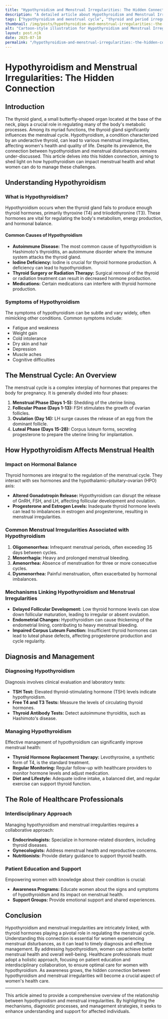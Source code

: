 ```yaml
---
title: "Hypothyroidism and Menstrual Irregularities: The Hidden Connection"
description: "A detailed article about Hypothyroidism and Menstrual Irregularities: The Hidden Connection."
tags: ["hypothyroidism and menstrual cycle", "thyroid and period irregularities", "hypothyroidism effects on menstruation", "menstrual irregularities and thyroid", "thyroid disorders and menstrual health"]
thumbnail: /img/posts/hypothyroidism-and-menstrual-irregularities:-the-hidden-connection.png
alt: "Cartoon-style illustration for Hypothyroidism and Menstrual Irregularities: The Hidden Connection"
layout: post.njk
date: 2025-07-10
permalink: "/hypothyroidism-and-menstrual-irregularities:-the-hidden-connection/"
---
```


# Hypothyroidism and Menstrual Irregularities: The Hidden Connection

## Introduction

The thyroid gland, a small butterfly-shaped organ located at the base of the neck, plays a crucial role in regulating many of the body's metabolic processes. Among its myriad functions, the thyroid gland significantly influences the menstrual cycle. Hypothyroidism, a condition characterized by an underactive thyroid, can lead to various menstrual irregularities, affecting women's health and quality of life. Despite its prevalence, the connection between hypothyroidism and menstrual disturbances remains under-discussed. This article delves into this hidden connection, aiming to shed light on how hypothyroidism can impact menstrual health and what women can do to manage these challenges.

## Understanding Hypothyroidism

### What is Hypothyroidism?

Hypothyroidism occurs when the thyroid gland fails to produce enough thyroid hormones, primarily thyroxine (T4) and triiodothyronine (T3). These hormones are vital for regulating the body's metabolism, energy production, and hormonal balance.

#### Common Causes of Hypothyroidism

- **Autoimmune Disease:** The most common cause of hypothyroidism is Hashimoto's thyroiditis, an autoimmune disorder where the immune system attacks the thyroid gland.
- **Iodine Deficiency:** Iodine is crucial for thyroid hormone production. A deficiency can lead to hypothyroidism.
- **Thyroid Surgery or Radiation Therapy:** Surgical removal of the thyroid or radiation treatment can result in decreased hormone production.
- **Medications:** Certain medications can interfere with thyroid hormone production.

### Symptoms of Hypothyroidism

The symptoms of hypothyroidism can be subtle and vary widely, often mimicking other conditions. Common symptoms include:

- Fatigue and weakness
- Weight gain
- Cold intolerance
- Dry skin and hair
- Depression
- Muscle aches
- Cognitive difficulties

## The Menstrual Cycle: An Overview

The menstrual cycle is a complex interplay of hormones that prepares the body for pregnancy. It is generally divided into four phases:

1. **Menstrual Phase (Days 1-5):** Shedding of the uterine lining.
2. **Follicular Phase (Days 1-13):** FSH stimulates the growth of ovarian follicles.
3. **Ovulation (Day 14):** LH surge causes the release of an egg from the dominant follicle.
4. **Luteal Phase (Days 15-28):** Corpus luteum forms, secreting progesterone to prepare the uterine lining for implantation.

## How Hypothyroidism Affects Menstrual Health

### Impact on Hormonal Balance

Thyroid hormones are integral to the regulation of the menstrual cycle. They interact with sex hormones and the hypothalamic-pituitary-ovarian (HPO) axis:

- **Altered Gonadotropin Release:** Hypothyroidism can disrupt the release of GnRH, FSH, and LH, affecting follicular development and ovulation.
- **Progesterone and Estrogen Levels:** Inadequate thyroid hormone levels can lead to imbalances in estrogen and progesterone, resulting in menstrual irregularities.

### Common Menstrual Irregularities Associated with Hypothyroidism

1. **Oligomenorrhea:** Infrequent menstrual periods, often exceeding 35 days between cycles.
2. **Menorrhagia:** Heavy and prolonged menstrual bleeding.
3. **Amenorrhea:** Absence of menstruation for three or more consecutive cycles.
4. **Dysmenorrhea:** Painful menstruation, often exacerbated by hormonal imbalances.

### Mechanisms Linking Hypothyroidism and Menstrual Irregularities

- **Delayed Follicular Development:** Low thyroid hormone levels can slow down follicular maturation, leading to irregular or absent ovulation.
- **Endometrial Changes:** Hypothyroidism can cause thickening of the endometrial lining, contributing to heavy menstrual bleeding.
- **Impaired Corpus Luteum Function:** Insufficient thyroid hormones can lead to luteal phase defects, affecting progesterone production and cycle regularity.

## Diagnosis and Management

### Diagnosing Hypothyroidism

Diagnosis involves clinical evaluation and laboratory tests:

- **TSH Test:** Elevated thyroid-stimulating hormone (TSH) levels indicate hypothyroidism.
- **Free T4 and T3 Tests:** Measure the levels of circulating thyroid hormones.
- **Thyroid Antibody Tests:** Detect autoimmune thyroiditis, such as Hashimoto's disease.

### Managing Hypothyroidism

Effective management of hypothyroidism can significantly improve menstrual health:

- **Thyroid Hormone Replacement Therapy:** Levothyroxine, a synthetic form of T4, is the standard treatment.
- **Regular Monitoring:** Regular follow-up with healthcare providers to monitor hormone levels and adjust medication.
- **Diet and Lifestyle:** Adequate iodine intake, a balanced diet, and regular exercise can support thyroid function.

## The Role of Healthcare Professionals

### Interdisciplinary Approach

Managing hypothyroidism and menstrual irregularities requires a collaborative approach:

- **Endocrinologists:** Specialize in hormone-related disorders, including thyroid diseases.
- **Gynecologists:** Address menstrual health and reproductive concerns.
- **Nutritionists:** Provide dietary guidance to support thyroid health.

### Patient Education and Support

Empowering women with knowledge about their condition is crucial:

- **Awareness Programs:** Educate women about the signs and symptoms of hypothyroidism and its impact on menstrual health.
- **Support Groups:** Provide emotional support and shared experiences.

## Conclusion

Hypothyroidism and menstrual irregularities are intricately linked, with thyroid hormones playing a pivotal role in regulating the menstrual cycle. Understanding this connection is essential for women experiencing menstrual disturbances, as it can lead to timely diagnosis and effective management. By addressing hypothyroidism, women can achieve better menstrual health and overall well-being. Healthcare professionals must adopt a holistic approach, focusing on patient education and interdisciplinary collaboration, to ensure optimal care for women with hypothyroidism. As awareness grows, the hidden connection between hypothyroidism and menstrual irregularities will become a crucial aspect of women's health care.

---

This article aimed to provide a comprehensive overview of the relationship between hypothyroidism and menstrual irregularities. By highlighting the mechanisms, diagnostic processes, and management strategies, it seeks to enhance understanding and support for affected individuals.